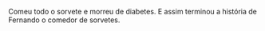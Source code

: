 Comeu todo o sorvete e morreu de diabetes.
E assim terminou a história de Fernando o comedor de sorvetes.